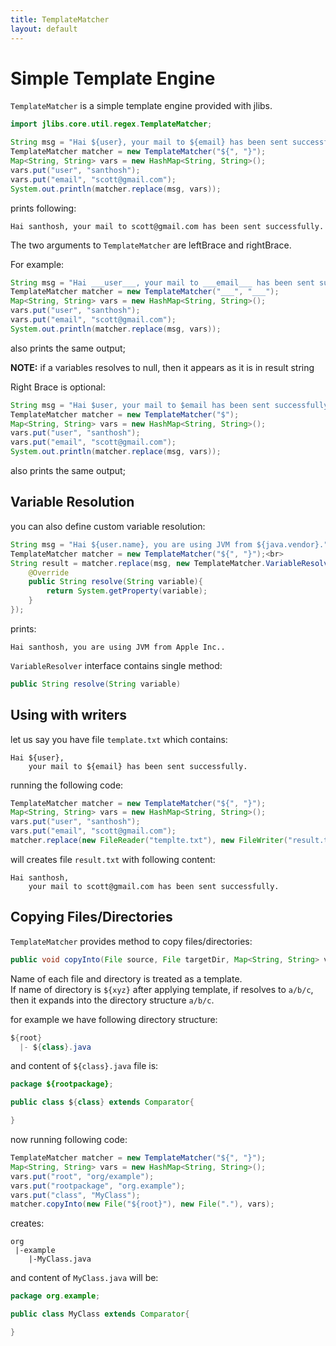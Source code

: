 ```yaml
---
title: TemplateMatcher
layout: default
---
```


# Simple Template Engine #

`TemplateMatcher` is a simple template engine provided with jlibs.

```java
import jlibs.core.util.regex.TemplateMatcher;

String msg = "Hai ${user}, your mail to ${email} has been sent successfully.";
TemplateMatcher matcher = new TemplateMatcher("${", "}");
Map<String, String> vars = new HashMap<String, String>();
vars.put("user", "santhosh");
vars.put("email", "scott@gmail.com");
System.out.println(matcher.replace(msg, vars));
```

prints following:

```
Hai santhosh, your mail to scott@gmail.com has been sent successfully.
```

The two arguments to `TemplateMatcher` are leftBrace and rightBrace.

For example:

```java
String msg = "Hai ___user___, your mail to ___email___ has been sent successfully.";
TemplateMatcher matcher = new TemplateMatcher("___", "___");
Map<String, String> vars = new HashMap<String, String>();
vars.put("user", "santhosh");
vars.put("email", "scott@gmail.com");
System.out.println(matcher.replace(msg, vars));
```

also prints the same output;


**NOTE:** if a variables resolves to null, then it appears as it is in result string

Right Brace is optional:

```java
String msg = "Hai $user, your mail to $email has been sent successfully.";
TemplateMatcher matcher = new TemplateMatcher("$");
Map<String, String> vars = new HashMap<String, String>();
vars.put("user", "santhosh");
vars.put("email", "scott@gmail.com");
System.out.println(matcher.replace(msg, vars));
```

also prints the same output;

## Variable Resolution ##

you can also define custom variable resolution:

```java
String msg = "Hai ${user.name}, you are using JVM from ${java.vendor}.";
TemplateMatcher matcher = new TemplateMatcher("${", "}");<br>
String result = matcher.replace(msg, new TemplateMatcher.VariableResolver(){
    @Override
    public String resolve(String variable){
        return System.getProperty(variable);
    }
});
```

prints:

```
Hai santhosh, you are using JVM from Apple Inc..
```

`VariableResolver` interface contains single method:

```java
public String resolve(String variable)
```

## Using with writers ##

let us say you have file `template.txt` which contains:

```
Hai ${user},
    your mail to ${email} has been sent successfully.
```

running the following code:

```java
TemplateMatcher matcher = new TemplateMatcher("${", "}");
Map<String, String> vars = new HashMap<String, String>();
vars.put("user", "santhosh");
vars.put("email", "scott@gmail.com");
matcher.replace(new FileReader("templte.txt"), new FileWriter("result.txt"), vars);
```

will creates file `result.txt` with following content:

```
Hai santhosh,
    your mail to scott@gmail.com has been sent successfully.
```

## Copying Files/Directories ##

`TemplateMatcher` provides method to copy files/directories:

```java
public void copyInto(File source, File targetDir, Map<String, String> variables) throws IOException;
```

Name of each file and directory is treated as a template.  
If name of directory is `${xyz}` after applying template, if resolves to `a/b/c`,  
then it expands into the directory structure `a/b/c`.

for example we have following directory structure:

```java
${root}
  |- ${class}.java
```

and content of `${class}.java` file is:

```java
package ${rootpackage};

public class ${class} extends Comparator{

}
```

now running following code:

```java
TemplateMatcher matcher = new TemplateMatcher("${", "}");
Map<String, String> vars = new HashMap<String, String>();
vars.put("root", "org/example");
vars.put("rootpackage", "org.example");
vars.put("class", "MyClass");
matcher.copyInto(new File("${root}"), new File("."), vars);
```

creates:

```
org
 |-example
    |-MyClass.java
```

and content of `MyClass.java` will be:

```java
package org.example;

public class MyClass extends Comparator{

}
```
